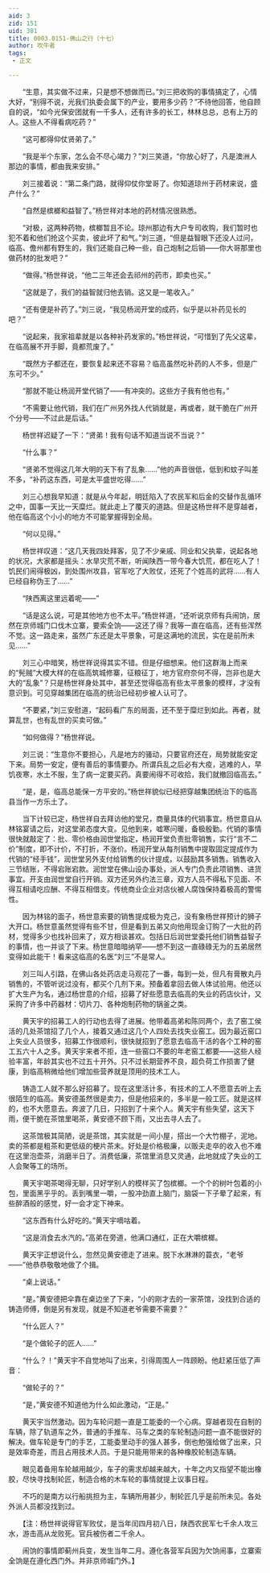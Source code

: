 ```yaml
---
aid: 3
zid: 151
uid: 381
title: 0003.0151-佛山之行（十七）
author: 吹牛者
tags: 
 - 正文

---
```




　　“生意，其实做不过来，只是想不想做而已。”刘三把收购的事情搞定了，心情大好，“别得不说，光我们执委会属下的产业，要用多少药？”不待他回答，他自顾自的说，“如今光保安团就有一千多人，还有许多的长工，林林总总，总有上万的人。这些人不得看病吃药？”

　　“这可都得仰仗贤弟了。”

　　“我是半个东家，怎么会不尽心竭力？”刘三笑道，“你放心好了，凡是澳洲人那边的事情，都由我来安排。”

　　刘三接着说：“第二条门路，就得仰仗你堂哥了。你知道琼州于药材来说，盛产什么？”

　　“自然是槟榔和益智了。”杨世祥对本地的药材情况很熟悉。

　　“对极，这两种药物，槟榔暂且不论。琼州那边有大户专司收购，我们暂时也犯不着和他们抢这个买卖，彼此坏了和气。”刘三道，“但是益智眼下还没人过问，临高、儋州都有野生的，我们还能自己种一些，自己炮制之后销——你大哥那里也做药材的批发吧？”

　　“做得。”杨世祥说，“他二三年还会去祁州的药市，即卖也买。”

　　“这就是了，我们的益智就归他去销。这又是一笔收入。”

　　“还有便是补药了。”刘三说，“我见杨润开堂的成药，似乎是以补药见长的吧？”

　　“说起来，我家祖辈就是以各种补药发家的。”杨世祥说，“可惜到了先父这辈，在临高展不开手脚，竟都荒废了。”

　　“既然方子都还在，要恢复起来还不容易？临高虽然吃补药的人不多，但是广东可不少。”

　　“那就不能让杨润开堂代销了——有冲突的。这些方子我有他也有。”

　　“不需要让他代销，我们在广州另外找人代销就是，再或者，就干脆在广州开个分号——不过此是后话。”

　　杨世祥迟疑了一下：“贤弟！我有句话不知道当说不当说？”

　　“什么事？”

　　“贤弟不觉得这几年大明的天下有了乱象……”他的声音很低，低到和蚊子叫差不多，“补药这东西，可是太平盛世吃得……”

　　刘三心想我早知道：就是从今年起，明廷陷入了农民军和后金的交替作乱循环之中，国事一天比一天糜烂。就此走上了覆灭的道路。但是这杨世祥不是穿越者，他在临高这个小小的地方不可能掌握得到全局。

　　“何以见得。”

　　杨世祥叹道：“这几天我四处拜客，见了不少亲戚、同业和父执辈，说起各地的状况，大家都是摇头：水旱灾荒不断，听闻陕西一带今春大饥荒，都在吃人了！饥民们闹得极凶，到处围州攻县，官军吃了大败仗，还死了个姓高的武将……有人已经自称伪王了……”

　　“陕西离这里远着呢——”

　　“话是这么说，可是其他地方也不太平。”杨世祥道，“还听说京师有兵闹饷，居然在京师城门口伐木立寨，要索全饷——这还了得？我等一直在临高，还有些浑然不觉。这一路走来，虽然广东还是太平景象，可是这满地的流民，实在是前所未见……”

　　刘三心中暗笑，杨世祥说得其实不错。但是仔细想来。他们这群海上而来的“髡贼”大模大样的在临高筑城修寨，征粮征丁，地方官府奈何不得，岂非也是大大的“乱象”？只是杨世祥身处其中，甚至还觉得临高有些太平景象的模样，才没有意识到。可见穿越集团在临高的统治已经初步被人认可了。

　　“不要紧，”刘三安慰道，“起码看广东的局面，还不至于糜烂到如此。再者，就算乱世，也有乱世的买卖可做。”

　　“如何做得？”杨世祥说。

　　刘三说：“生意你不要担心，凡是地方的骚动，只要官府还在，局势就能安定下来。局势一安定，便有善后的事情要办。所谓兵乱之后必有大疫，逃难的人，早饥夜寒，水土不服，生了病一定要买药。真要闹得不可收拾，我们就撤回临高去。”

　　“是，是，临高总能保一方平安的。”杨世祥貌似已经把穿越集团统治下的临高县当作一方乐土了。

　　当下计较已定，杨世祥自去拜访他的堂兄，商量具体的代销事宜。杨世意自从林铭宴请之后，对这堂弟态度大变。见他到来，嘘寒问暖，备极殷勤。代销的事情很快就敲定了：批、零价格由润世堂指定，杨润开堂负责批零销售，实行“言不二价”制度，即不计价，不打折，不涨价。杨润开堂从每剂销售中提取固定提成作为代销的“经手钱”，润世堂另外支付给销售的伙计提成，以鼓励其多销售。销售收入三节结账，不得宕账宕款。润世堂在佛山设办事处，派人专门负责此项销售、进货事宜。开支由润世堂自行开销。双方还另外约法三章，双方人员不得私下见面、不得互相请吃应酬、不得互相借支。传统商业企业对店伙被人腐蚀保持着极高的警惕性。

　　因为林铭的面子，杨世意索要的销售提成极为克己，没有象杨世祥预计的狮子大开口。杨世意虽然觉得有些不甘，但是看到五弟又向他用现金订购了一大批的药材，觉得多少也找补回来了，双方相谈甚欢。包括日后润世堂委托他们销售益智子的事情，也一并谈了下来。杨世意暗暗纳罕——想不到这一直碌碌无为的五弟居然变得如此能干！看来这临高的名医“刘三”不是常人。

　　刘三叫人引路，在佛山各处药店走马观花了一番，每到一处，但凡有膏散丸丹销售的，不管听说过没有，都买个几剂下来。预备着拿回去做人体试验用。他还以扩大生产为名，通过杨世意的介绍，招募了好些愿意去临高的失业的药店伙计，又采购了许多中药器材：切片刀、各种炮制药物的锅釜之类。

　　黄天宇的招募工人的行动也去得了进展。他带着高弟和陈同两个，去了窑工侯活的几处茶馆招了几个人，接着又通过这几个人四处去找失业窑工。因为最近窑口上失业人员很多，招募工作很顺利，很快就招到了愿意去临高干活的各个工种的窑工五六十人之多。黄天宇来者不拒，连一些窑口不要的年老窑工都要——这些人经验丰富，年龄其实也不过五十开外。只不过长期营养不良，超负荷工作损害了健康，到临高稍微给他们增加些营养就是顶用的技术工人。

　　铸造工人就不那么好招募了。现在这里活计多，有技术的工人不愿意去听上去很陌生的临高。黄安德虽然很是卖力，但是他招来的，多半是一般工匠。就是这样的，也不大愿意去。奔波了几日，只招到了十来个人。黄天宇有些失望，这天下雨，便干脆在茶馆里喝茶，黄安德不顾下雨，又出去寻人去了。

　　这茶馆极其简陋，说是茶馆，其实就是一间小屋，搭出一个大竹棚子，泥地。卖的茶都是粗茶和更低级的梗片茶末。好处是价格极廉，以贩夫走卒的收入也不难在这里泡壶茶，消磨半日了。消费低廉，茶馆里消息又灵通，此地就成了失业的工人会聚等工的场所。

　　黄天宇喝茶喝得无聊，只好学别人的模样买了包槟榔。一个个的树叶包着的小包，里面黑乎乎的。丢到嘴里一嚼，一股冲劲直上脑门，脑袋一下子晕了起来，有些醉酒般的感觉，好一会才定下神来。

　　“这东西有什么好吃的。”黄天宇嘀咕着。

　　“这是消食去水汽的。”高弟在旁道，他满口通红，正在大嚼槟榔。

　　黄天宇正想说什么，忽然见黄安德走了进来。脱下水淋淋的蓑衣，“老爷——”他恭恭敬敬地做了个揖。

　　“桌上说话。”

　　“是。”黄安德把伞靠在桌边坐了下来，“小的刚才去的一家茶馆，没找到合适的铸造师傅，倒是另有发现，就是不知道老爷需要不需要？”

　　“什么匠人？”

　　“是个做轮子的匠人……”

　　“什么？！”黄天宇不自觉地叫了出来，引得周围人一阵顾盼。他赶紧压低了声音：

　　“做轮子的？”

　　“是，”黄安德不知道他为什么如此激动，“正是。”

　　黄天宇当然激动。因为车轮问题一直是工能委的一个心病。穿越者现在自制的车辆，除了轨道车之外，普通的手推车、马车之类的车轮制造问题一直不能很好的解决。做车轮是专门的手艺，工能委里动手的强人甚多，倒也勉强给做了出来，只是效率奇差，而且占用技术人员。于是只能用带来的各种橡胶轮制造车辆。

　　眼见着备用车轮越用越少，车子的需求却越来越大，十年之内又指望不能出橡胶，尽快寻找制轮匠，制造合格的木车轮的事情就提上议事日程。

　　不巧的是南方以行船挑担为主，车辆所用甚少，制轮匠几乎是前所未见。各处外派人员都没找到过。

　　【注：杨世祥说得官军败仗，是当年闰四月初八日，陕西农民军七千余人攻三水，游击高从龙败死。官兵被伤者二千余人。

　　闹饷的事情即蓟州兵变，发生当年二月。遵化各营军兵因为欠饷闹事，立寨索全饷是在遵化西门外。并非京师城门外。】


